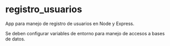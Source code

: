 # registro_usuarios

App para manejo de registro de usuarios en Node y Express.

Se deben configurar variables de entorno para manejo de accesos a bases de datos.
